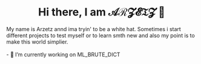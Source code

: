 <style>a{text-decoration:none}</style>
<h1 align="center"> Hi there, I am 𝒜ℛ𝓩𝓔𝔗𝓩 👋 </h1>
My name is Arzetz annd ima tryin' to be a white hat. Sometimes i start different projects to test myself or to learn smth new and also my point is to make this world simplier. <br><br>
- 🔭 I’m currently working on <a href = "https://github.com/arzetz/VKSimpleParser/" target="_blank">ML_BRUTE_DICT</a>
<!--
**arzetz/arzetz** is a ✨ _special_ ✨ repository because its `README.md` (this file) appears on your GitHub profile.

Here are some ideas to get you started:

- 🔭 I’m currently working on ...
- 🌱 I’m currently learning ...
- 👯 I’m looking to collaborate on ...
- 🤔 I’m looking for help with ...
- 💬 Ask me about ...
- 📫 How to reach me: ...
- ⚡ Fun fact: ...
-->
<style>a{text-decoration:none}</style>
